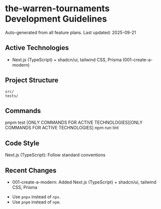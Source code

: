 # the-warren-tournaments Development Guidelines

Auto-generated from all feature plans. Last updated: 2025-09-21

## Active Technologies
- Next.js (TypeScript) + shadcn/ui, tailwind CSS, Prisma (001-create-a-modern)

## Project Structure
```
src/
tests/
```

## Commands
pnpm test [ONLY COMMANDS FOR ACTIVE TECHNOLOGIES][ONLY COMMANDS FOR ACTIVE TECHNOLOGIES] npm run lint

## Code Style
Next.js (TypeScript): Follow standard conventions

## Recent Changes
- 001-create-a-modern: Added Next.js (TypeScript) + shadcn/ui, tailwind CSS, Prisma

<!-- MANUAL ADDITIONS START -->
- Use `pnpx` instead of `npx`.
- Use `pnpm` instead of `npm`.
<!-- MANUAL ADDITIONS END -->
